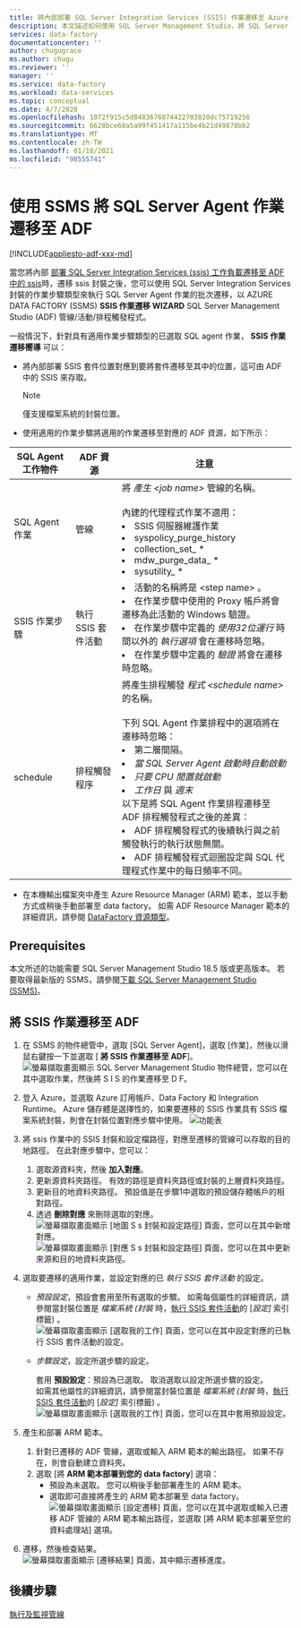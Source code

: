 ```yaml
---
title: 將內部部署 SQL Server Integration Services (SSIS) 作業遷移至 Azure Data Factory
description: 本文描述如何使用 SQL Server Management Studio，將 SQL Server Integration Services (SSIS) 作業遷移至 Azure Data Factory 管線/活動/觸發程式。
services: data-factory
documentationcenter: ''
author: chugugrace
ms.author: chugu
ms.reviewer: ''
manager: ''
ms.service: data-factory
ms.workload: data-services
ms.topic: conceptual
ms.date: 4/7/2020
ms.openlocfilehash: 1072f915c5d8483676874422703820dc75719256
ms.sourcegitcommit: 6628bce68a5a99f451417a115be4b21d49878bb2
ms.translationtype: MT
ms.contentlocale: zh-TW
ms.lasthandoff: 01/18/2021
ms.locfileid: "98555741"
---
```

# <a name="migrate-sql-server-agent-jobs-to-adf-with-ssms"></a>使用 SSMS 將 SQL Server Agent 作業遷移至 ADF

[!INCLUDE[appliesto-adf-xxx-md](includes/appliesto-adf-xxx-md.md)]

當您將內部 [部署 SQL Server Integration Services (ssis) 工作負載遷移至 ADF 中的 ssis](scenario-ssis-migration-overview.md)時，遷移 ssis 封裝之後，您可以使用 SQL Server Integration Services 封裝的作業步驟類型來執行 SQL Server Agent 作業的批次遷移，以 AZURE DATA FACTORY (SSMS) **SSIS 作業遷移 WIZARD** SQL Server Management Studio (ADF) 管線/活動/排程觸發程式。

一般情況下，針對具有適用作業步驟類型的已選取 SQL agent 作業， **SSIS 作業遷移嚮導** 可以：

- 將內部部署 SSIS 套件位置對應到要將套件遷移至其中的位置，這可由 ADF 中的 SSIS 來存取。
    > [!NOTE]
    > 僅支援檔案系統的封裝位置。
- 使用適用的作業步驟將適用的作業遷移至對應的 ADF 資源，如下所示：

|SQL Agent 工作物件  |ADF 資源  |注意|
|---------|---------|---------|
|SQL Agent 作業|管線     |將 *產生 \<job name>* 管線的名稱。 <br> <br> 內建的代理程式作業不適用： <li> SSIS 伺服器維護作業 <li> syspolicy_purge_history <li> collection_set_ * <li> mdw_purge_data_ * <li> sysutility_ *|
|SSIS 作業步驟|執行 SSIS 套件活動|<li> 活動的名稱將是 \<step name> 。 <li> 在作業步驟中使用的 Proxy 帳戶將會遷移為此活動的 Windows 驗證。 <li> 在作業步驟中定義的 *使用32位運行* 時間以外的 *執行選項* 會在遷移時忽略。 <li> 在作業步驟中定義的 *驗證* 將會在遷移時忽略。|
|schedule      |排程觸發程序        |將產生排程觸發 *程式 \<schedule name>* 的名稱。 <br> <br> 下列 SQL Agent 作業排程中的選項將在遷移時忽略： <li> 第二層間隔。 <li> *當 SQL Server Agent 啟動時自動啟動* <li> *只要 CPU 閒置就啟動* <li> *工作日* 與 *週末*<time zone> <br> 以下是將 SQL Agent 作業排程遷移至 ADF 排程觸發程式之後的差異： <li> ADF 排程觸發程式的後續執行與之前觸發執行的執行狀態無關。 <li> ADF 排程觸發程式迴圈設定與 SQL 代理程式作業中的每日頻率不同。|

- 在本機輸出檔案夾中產生 Azure Resource Manager (ARM) 範本，並以手動方式或稍後手動部署至 data factory。 如需 ADF Resource Manager 範本的詳細資訊，請參閱 [DataFactory 資源類型](/azure/templates/microsoft.datafactory/allversions)。

## <a name="prerequisites"></a>Prerequisites

本文所述的功能需要 SQL Server Management Studio 18.5 版或更高版本。 若要取得最新版的 SSMS，請參閱[下載 SQL Server Management Studio (SSMS)](/sql/ssms/download-sql-server-management-studio-ssms)。

## <a name="migrate-ssis-jobs-to-adf"></a>將 SSIS 作業遷移至 ADF

1. 在 SSMS 的物件總管中，選取 [SQL Server Agent]，選取 [作業]，然後以滑鼠右鍵按一下並選取 [ **將 SSIS 作業遷移至 ADF**]。
![螢幕擷取畫面顯示 SQL Server Management Studio 物件總管，您可以在其中選取作業，然後將 S I S 的作業遷移至 D F。](media/how-to-migrate-ssis-job-ssms/menu.png)

1. 登入 Azure，並選取 Azure 訂用帳戶、Data Factory 和 Integration Runtime。 Azure 儲存體是選擇性的，如果要遷移的 SSIS 作業具有 SSIS 檔案系統封裝，則會在封裝位置對應步驟中使用。
![功能表](media/how-to-migrate-ssis-job-ssms/step1.png)

1. 將 ssis 作業中的 SSIS 封裝和設定檔路徑，對應至遷移的管線可以存取的目的地路徑。 在此對應步驟中，您可以：

    1. 選取源資料夾，然後 **加入對應**。
    1. 更新源資料夾路徑。 有效的路徑是資料夾路徑或封裝的上層資料夾路徑。
    1. 更新目的地資料夾路徑。 預設值是在步驟1中選取的預設儲存體帳戶的相對路徑。
    1. 透過 **刪除對應** 來刪除選取的對應。
![螢幕擷取畫面顯示 [地圖 S s 封裝和設定路徑] 頁面，您可以在其中新增對應。 ](media/how-to-migrate-ssis-job-ssms/step2.png)
 ![螢幕擷取畫面顯示 [對應 S s 封裝和設定路徑] 頁面，您可以在其中更新來源和目的地資料夾路徑。](media/how-to-migrate-ssis-job-ssms/step2-1.png)

1. 選取要遷移的適用作業，並設定對應的已 *執行 SSIS 套件活動* 的設定。

    - *預設設定*，預設會套用至所有選取的步驟。 如需每個屬性的詳細資訊，請參閱當封裝位置是 *檔案系統 (封裝* 時，[執行 SSIS 套件活動](how-to-invoke-ssis-package-ssis-activity.md)的 [*設定]* 索引標籤) 。
    ![螢幕擷取畫面顯示 [選取我的工作] 頁面，您可以在其中設定對應的已執行 SSIS 套件活動的設定。](media/how-to-migrate-ssis-job-ssms/step3-1.png)
    - *步驟設定*，設定所選步驟的設定。
        
        套用 **預設設定**：預設為已選取。 取消選取以設定所選步驟的設定。  
        如需其他屬性的詳細資訊，請參閱當封裝位置是 *檔案系統 (封裝* 時，[執行 SSIS 套件活動](how-to-invoke-ssis-package-ssis-activity.md)的 [*設定]* 索引標籤) 。
    ![螢幕擷取畫面顯示 [選取我的工作] 頁面，您可以在其中套用預設設定。](media/how-to-migrate-ssis-job-ssms/step3-2.png)

1. 產生和部署 ARM 範本。
    1. 針對已遷移的 ADF 管線，選取或輸入 ARM 範本的輸出路徑。 如果不存在，則會自動建立資料夾。
    2. 選取 [將 **ARM 範本部署到您的 data factory**] 選項：
        - 預設為未選取。 您可以稍後手動部署產生的 ARM 範本。
        - 選取即可直接將產生的 ARM 範本部署至 data factory。
    ![螢幕擷取畫面顯示 [設定遷移] 頁面，您可以在其中選取或輸入已遷移 ADF 管線的 ARM 範本輸出路徑，並選取 [將 ARM 範本部署至您的資料處理站] 選項。](media/how-to-migrate-ssis-job-ssms/step4.png)

1. 遷移，然後檢查結果。
![螢幕擷取畫面顯示 [遷移結果] 頁面，其中顯示遷移進度。](media/how-to-migrate-ssis-job-ssms/step5.png)

## <a name="next-steps"></a>後續步驟

[執行及監視管線](how-to-invoke-ssis-package-ssis-activity.md)